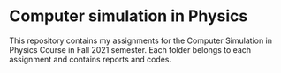 # Computer simulation in Physics

This repository contains my assignments for the Computer Simulation in Physics Course in Fall 2021 semester.
Each folder belongs to each assignment and contains reports and codes.
